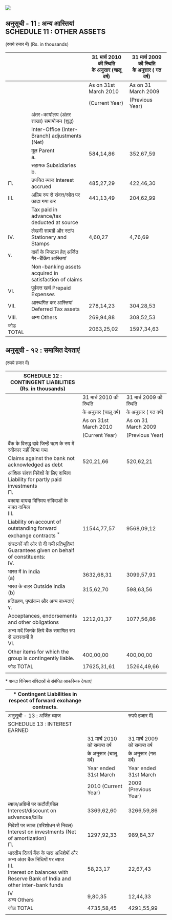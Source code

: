 ![](_page_0_Picture_0.jpeg)

## अनुसूची - 11 : अन्य आस्तियां<br>SCHEDULE 11 : OTHER ASSETS

(रुपये हजार में) (Rs. in thousands)

|           |                                                       | 31 मार्च 2010 की स्थिति<br>के अनुसार (चालू वर्ष) | 31 मार्च 2009 की स्थिति<br>के अनुसार ( गत वर्ष) |
|-----------|-------------------------------------------------------|--------------------------------------------------|-------------------------------------------------|
|           |                                                       | As on 31st March 2010                            | As on 31 March 2009                             |
|           |                                                       | (Current Year)                                   | (Previous Year)                                 |
|           | अंतर-कार्यालय (अंतर शाखा) समायोजन (शुद्ध)             |                                                  |                                                 |
|           | Inter-Office (Inter-Branch) adjustments (Net)         |                                                  |                                                 |
|           | मूल Parent<br>а.                                      | 584,14,86                                        | 352,67,59                                       |
|           | सहायक Subsidiaries<br>b.                              |                                                  |                                                 |
| П.        | उपचित ब्याज Interest accrued                          | 485,27,29                                        | 422,46,30                                       |
| III.      | अग्रिम रुप से संदत्त/स्रोत पर काटा गया कर             | 441,13,49                                        | 204,62,99                                       |
|           | Tax paid in advance/tax deducted at source            |                                                  |                                                 |
| IV.       | लेखनी सामग्री और स्टांप Stationery and Stamps         | 4,60,27                                          | 4,76,69                                         |
| ٧.        | दावों के निपटान हेत् अर्जित गैर-बैंकिंग आस्तियां      |                                                  |                                                 |
|           | Non-banking assets acquired in satisfaction of claims |                                                  |                                                 |
| VI.       | पूर्वदत्त खर्च Prepaid Expenses                       |                                                  |                                                 |
| VII.      | आस्थगित कर आस्तियां Deferred Tax assets               | 278,14,23                                        | 304,28,53                                       |
| VIII.     | अन्य Others                                           | 269,94,88                                        | 308,52,53                                       |
| जोड TOTAL |                                                       | 2063,25,02                                       | 1597,34,63                                      |

## अनुसूची - १२ : समाश्रित देयताएं

(रुपये हजार में)

| SCHEDULE 12 : CONTINGENT LIABILITIES<br>(Rs. in thousands)                              |                         |                         |
|-----------------------------------------------------------------------------------------|-------------------------|-------------------------|
|                                                                                         | 31 मार्च 2010 की स्थिति | 31 मार्च 2009 की स्थिति |
|                                                                                         | के अनुसार (चालू वर्ष)   | के अनुसार ( गत वर्ष)    |
|                                                                                         | As on 31st March 2010   | As on 31 March 2009     |
|                                                                                         | (Current Year)          | (Previous Year)         |
| बैंक के विरुद्ध दावे जिन्हें ऋण के रुप में स्वीकार नहीं किया गया                        |                         |                         |
| Claims against the bank not acknowledged as debt                                        | 520,21,66               | 520,62,21               |
| आंशिक संदत्त निवेशों के लिए दायित्व Liability for partly paid investments<br>П.         |                         |                         |
| बकाया वायदा विनिमय संविदाओं के बाबत दायित्व<br>III.                                     |                         |                         |
| Liability on account of outstanding forward exchange contracts <sup>*</sup>             | 11544,77,57             | 9568,09,12              |
| संघटकों की ओर से दी गयी प्रतिभूतियां Guarantees given on behalf of constituents:<br>IV. |                         |                         |
| भारत में In India<br>(a)                                                                | 3632,68,31              | 3099,57,91              |
| भारत के बाहर Outside India<br>(b)                                                       | 315,62,70               | 598,63,56               |
| प्रतिग्रहण, पृष्ठांकन और अन्य बाध्यताएं<br>٧.                                           |                         |                         |
| Acceptances, endorsements and other obligations                                         | 1212,01,37              | 1077,56,86              |
| अन्य मदें जिनके लिये बैंक समाश्रित रुप से उत्तरदायी है<br>VI.                           |                         |                         |
| Other items for which the group is contingently liable.                                 | 400,00,00               | 400,00,00               |
| जोड TOTAL                                                                               | 17625,31,61             | 15264,49,66             |
|                                                                                         |                         |                         |

\* वायदा विनिमय संविदाओं से संबंधित आकस्मिक देयताएं

| * Contingent Liabilities in respect of forward exchange contracts.                                                                                           |                              |                              |
|--------------------------------------------------------------------------------------------------------------------------------------------------------------|------------------------------|------------------------------|
| अनुसूची - 13 : अर्जित ब्याज                                                                                                                                  |                              | रुपये हजार में)              |
| SCHEDULE 13 : INTEREST EARNED                                                                                                                                |                              |                              |
|                                                                                                                                                              | 31 मार्च 2010 को समाप्त वर्ष | 31 मार्च 2009 को समाप्त वर्ष |
|                                                                                                                                                              | के अनुसार (चालू वर्ष)        | के अनुसार (गत वर्ष)          |
|                                                                                                                                                              | Year ended 31st March        | Year ended 31st March        |
|                                                                                                                                                              | 2010 (Current Year)          | 2009 (Previous Year)         |
| ब्याज/अग्रिमों पर कटौती/बिल Interest/discount on advances/bills                                                                                              | 3369,62,60                   | 3266,59,86                   |
| निवेशों पर ब्याज (परिशोधन से निवल) Interest on investments (Net of amortization)<br>П.                                                                       | 1297,92,33                   | 989,84,37                    |
| भारतीय रिज़र्व बैंक के पास अधिशेषों और अन्य अंतर बैंक निधियों पर ब्याज<br>III.<br>Interest on balances with Reserve Bank of India and other inter-bank funds | 58,23,17                     | 22,67,43                     |
| IV<br>अन्य Others                                                                                                                                            | 9,80,35                      | 12,44,33                     |
| जोड TOTAL                                                                                                                                                    | 4735,58,45                   | 4291,55,99                   |
|                                                                                                                                                              |                              |                              |